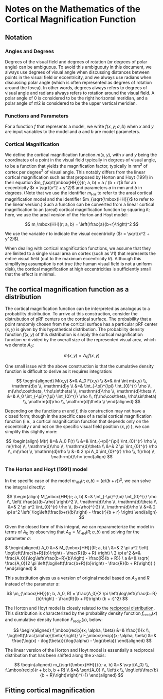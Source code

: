 # Notes on the Mathematics of the Cortical Magnification Function

## Notation

### Angles and Degrees
Degrees of the visual field and degrees of rotation (or degrees of polar angle)
can be ambiguous. To avoid this ambiguouty in this document, we always use
degrees of visual angle when discussing distances between points in the visual
field or eccentricity, and we always use radians when discussing polar angle
(which is often represented as degrees of rotation around the fovea). In other
words, degrees always refers to degrees of visual angle and radians always
refers to rotation around the visual field. A polar angle of 0 is considered to
be the right horizontal meridian, and a polar angle of $\pi / 2$ is considered
to be the upper vertical meridian.

### Functions and Parameters
For a function $f$ that represents a model, we write $f(x, y; a, b)$ when $x$
and $y$ are input variables to the model and $a$ and $b$ are model parameters.

### Cortical Magnification
We define the cortical magnification function $m(x, y)$, with $x$ and $y$ being
the coordinates of a point in the visual field typically in degrees of visual
angle, to be a function that yields the magnification factor, typically in
$\mbox{mm}^2$ of cortex per $\mbox{degree}^2$ of visual angle. This notably
differs from the linear cortical magnification such as that proposed by Horton
and Hoyt (1991) in their equation $m_{\sqrt{\mbox{HH}}}(r; a, b) = a / (b +
r)$ for an eccentricity $r = \sqrt{x^2 + y^2}$ and parameters $a$ in mm and $b$
in degrees. (Note that we use the identifier $m_{\mbox{HH}}$ to refer to the
areal cortical magnification model and the identifier $m_{\sqrt{\mbox{HH}}}$ to
refer to the linear version.) Such a function can be converted from a linear
cortical magnification to an (areal) cortical magnification function by
squaring it; here, we use the areal version of the Horton and Hoyt model:

$$ m_\mbox{HH}(r; a, b) = \left(\frac{a}{b+r}\right)^2 $$

We use the variable $r$ to indicate the visual eccentricity ($r = \sqrt{x^2 +
y^2}$).

When dealing with cortical magnification functions, we assume that they are
limited to a single visual area on cortex (such as V1) that represents the
entire visual field (out to the maximum eccentricity $R$). Although this
simplifying assumption is not true (the human visual field is not a uniform
disk), the cortical magnification at high eccentricities is sufficiently small
that the effect is minimal.


## The cortical magnification function as a distribution

The cortical magnification function can be interpreted as analogous to a
probability distribution. To arrive at this construction, consider the
distrubution of pRF centers on the cortical surface. The probability that a
point randomly chosen from the cortical surface has a particular pRF center
$(x, y)$ is given by this hypothetical distribution. The probability density
function $f(x, y)$ of this distribution is simply the cortical magnification
function $m$ divided by the overall size of the represented visual area, which
we denote $A_0$:

$$ m(x, y) = A_0 f(x,y) $$

One small issue with the above construction is that the cumulative density
function is difficult to derive as it requires integration:

$$ \begin{aligned}
M(x,y) &=& A_0 F(x,y) \\
       &=& \int \int m(x,y) \\, \mathrm{d}x \\, \mathrm{d}y \\
       &=& \int_{-\pi}^{\pi} \int_{0}^{r} \rho \\, m(\rho\cos\theta, \rho\sin\theta) \\, \mathrm{d}\rho \\, \mathrm{d}\theta \\
       &=& A_0 \int_{-\pi}^{\pi} \int_{0}^{r} \rho \\, f(\rho\cos\theta, \rho\sin\theta) \\, \mathrm{d}\rho \\, \mathrm{d}\theta \\
\end{aligned} $$

Depending on the functions $m$ and $f$, this construction may not have a closed
form; though in the specific case of a radial cortical magnification function
(i.e., a cortical magnification function that depends only on the eccentricity
$r$ and not on the specific visual field position $(x,y)$ ), we can simplify
this slightly more:

$$ \begin{align}
M(r) &=& A_0 F(r) \\
     &=& \int_{-\pi}^{\pi} \int_{0}^{r} \rho \\, m(\rho) \\, \mathrm{d}\rho \\, \mathrm{d}\theta \\
     &=& 2 \pi \int_{0}^{r} \rho \\, m(\rho) \\, \mathrm{d}\rho \\
     &=& 2 \pi A_0 \int_{0}^{r} \rho \\, f(\rho) \\, \mathrm{d}\rho
\end{align} $$

### The Horton and Hoyt (1991) model
In the specific case of the model $m_\mbox{HH}(r; a, b) = (a / (b + r))^2$, we
can solve the integral directly:

$$ \begin{align}
M_\mbox{HH}(r; a, b) &=& \int_{-\pi}^{\pi} \int_{0}^{r} \rho \\, \left( \frac{a}{b+\rho} \right)^2 \\, \mathrm{d}\rho \\, \mathrm{d}\theta \\
    &=& 2 \pi a^2 \int_{0}^{r} \rho \\, (b+\rho)^{-2} \\, \mathrm{d}\rho \\
    &=& 2 \pi a^2 \left( \log\left(\frac{b+r}{b}\right) - \frac{r}{b + r} \right)
\end{align} $$

Given the closed form of this integral, we can reparameterize the model in
terms of $A_0$ by observing that $A_0 = M_\mbox{HH}(R; a, b)$ and solving for
the parameter $a$:

$ \begin{aligned}
A_0 &=& M_{\mbox{HH}}(R; a, b) \\
  &=& 2 \pi a^2 \left( \log\left(\frac{b+R}{b}\right) - \frac{R}{b + R} \right) \\
2 \pi a^2 &=& \frac{A_0}{\log\left(\frac{b+R}{b}\right) - \frac{R}{b + R}} \\
a &=& \sqrt{ \frac{A_0}{2 \pi \left(\log\left(\frac{b+R}{b}\right) - \frac{R}{b + R}\right)} }
\end{aligned} $

This substitution gives us a version of original model based on $A_0$ and $R$ instead of the parameter $a$:

$$ \m_{\mbox{HH}}(r; b, A_0, R) = \frac{A_0}{2 \pi \left(\log\left(\frac{b+R}{b}\right) - \frac{R}{b + R}\right) (b + r)^2} $$

The Horton and Hoyt model is closely related to the [reciprocal
distribution](https://en.wikipedia.org/wiki/Reciprocal_distribution). This
distribution is characterized by the probability density function
$f_\mbox{recip}(x)$ and cumulative density function $F_\mbox{recip}(x)$, below:

$$ \begin{aligned}
f_\mbox{recip}(x; \alpha, \beta) &=& \frac{1}{x \\, \log\left(\frac{\alpha}{\beta}\right)} \\
F_\mbox{recip}(x; \alpha, \beta) &=& \frac{\log(x) - \log(\beta)}{\log(\alpha) - \log(\beta)} 
\end{aligned} $$

The linear version of the Horton and Hoyt model is essentially a reciprocal
distribution that has been shifted along the $x$-axis:

$$ \begin{aligned}
m_{\sqrt{\mbox{HH}}}(r; a, b) &=& \sqrt{A_0} \\, f_\mbox{recip}(r + b; b, b + R) \\
   &=& \sqrt{A_0} \\, \left(x \\, \log\left(\frac{b}{b + R}\right)\right)^{-1}
\end{aligned} $$



## Fitting cortical magnification


